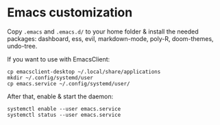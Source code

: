 # Emacs customization

Copy `.emacs` and `.emacs.d/` to your home folder & install the needed packages: dashboard, ess, evil, markdown-mode, poly-R, doom-themes, undo-tree.


If you want to use with EmacsClient:

```
cp emacsclient-desktop ~/.local/share/applications
mkdir ~/.config/systemd/user
cp emacs.service ~/.config/systemd/user/
```

After that, enable & start the daemon:

```
systemctl enable --user emacs.service
systemctl status --user emacs.service
```
